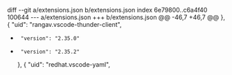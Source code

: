 diff --git a/extensions.json b/extensions.json
index 6e79800..c6a4f40 100644
--- a/extensions.json
+++ b/extensions.json
@@ -46,7 +46,7 @@
     },
     {
       "uid": "rangav.vscode-thunder-client",
-      "version": "2.35.0"
+      "version": "2.35.2"
     },
     {
       "uid": "redhat.vscode-yaml",
